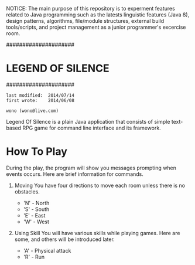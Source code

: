 NOTICE: The main purpose of this repository is to experment features
        related to Java programming such as the latests linguistic 
        features (Java 8), design patterns, algorithms, file/module 
        structures, external build tools/scripts, and project 
        management as a junior programmer's excercise room.

#####################
# LEGEND OF SILENCE #
#####################

    last modified:  2014/07/14
    first wrote:    2014/06/08

    wono (wono@live.com)

Legend Of Silence is a plain Java application that consists of simple 
text-based RPG game for command line interface and its framework.

How To Play 
=========== 
During the play, the program will show you messages prompting when 
events occurs. Here are brief information for commands.

1.  Moving
    You have four directions to move each room unless there is no 
    obstacles.
    *   'N' - North
    *   'S' - South
    *   'E' - East    
    *   'W' - West

2.  Using Skill
    You will have various skills while playing games. Here are some, 
    and others will be introduced later.
    
    *   'A' - Physical attack
    *   'R' - Run
